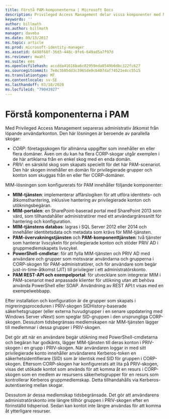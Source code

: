 ```yaml
---
title: Förstå PAM-komponenterna | Microsoft Docs
description: Privileged Access Management delar vissa komponenter med MIM och har även några egna komponenter. Lär dig hur dessa fungerar tillsammans.
keywords: ''
author: billmath
ms.author: billmath
manager: daveba
ms.date: 09/13/2017
ms.topic: article
ms.prod: microsoft-identity-manager
ms.assetid: 6498f68f-36d3-448c-8fe6-649ad5a7f97d
ms.reviewer: mwahl
ms.suite: ems
ms.openlocfilehash: accdda41616ba6c02959eda8549b6dbc322fc627
ms.sourcegitcommit: 7e8c3b85dd3c3965de9cb407daf74521e4cc5515
ms.translationtype: MT
ms.contentlocale: sv-SE
ms.lasthandoff: 03/10/2020
ms.locfileid: "79043927"
---
```

# <a name="understand-the-components-of-pam"></a>Förstå komponenterna i PAM

Med Privileged Access Management separeras administrativ åtkomst från löpande användarkonton. Den här lösningen är beroende av parallella skogar:

- *CORP*: företagsskogen för allmänna uppgifter som innehåller en eller flera domäner. Även om du kan ha flera CORP-skogar utgår exemplen i de här artiklarna från en enkel skog med en enda domän.  
- *PRIV*: en särskild skog som skapats speciellt för det här PAM-scenariot. Den här skogen innehåller en domän för privilegierade grupper och konton som skuggas från en eller fler CORP-domäner.

MIM-lösningen som konfigurerats för PAM innehåller följande komponenter:  

- **MIM-tjänsten**: implementerar affärslogiken för att utföra identitets- och åtkomsthantering, inklusive hantering av privilegierade konton och utökningsbegäran.
- **MIM-portalen**: en SharePoint-baserad portal med SharePoint 2013 som värd, som tillhandahåller administratörer med ett användargränssnitt för hantering och konfiguration.
- **MIM-tjänstens databas**: lagras i SQL Server 2012 eller 2014 och innehåller identitetsdata och metadata som krävs för MIM-tjänsten.
- **PAM-övervakningstjänsten** och **PAM-komponenttjänsten**: två tjänster som hanterar livscykeln för privilegierade konton och stöder PRIV AD i gruppmedlemskapets livscykel.
- **PowerShell-cmdletar**: för att fylla MIM-tjänsten och PRIV AD med användare och grupper som motsvarar användarna och grupperna i CORP-skogen för PAM-administratörer, och för användare som begär just-in-time-åtkomst (JIT) till privilegier i ett administratörskonto.
- **PAM REST-API och exempelportal**: för utvecklare som integrerar MIM i PAM-scenariot med anpassade klienter för utökning utan att behöva använda PowerShell eller SOAP. Användning av REST API:t visas med en exempelwebbapp.

Efter installation och konfiguration är de grupper som skapats i migreringsproceduren i PRIV-skogen SIDHistory-baserade säkerhetsgrupper (eller externa huvudgrupper i en senare uppdatering med Windows Server vNext) som speglar SID-gruppen i den ursprungliga CORP-skogen. Dessutom tidsbegränsas medlemskapen när MIM-tjänsten lägger till medlemmar i dessa grupper i PRIV-skogen.

Det gör att när en användare begär utökning med PowerShell-cmdletarna och begäran har godkänts, lägger MIM-tjänsten till deras konton i PRIV-skogen i en grupp i PRIV-skogen. När användaren loggar in med sitt privilegierade konto innehåller användarens Kerberos-token en säkerhetsidentifierare (SID) som är identisk med SID för gruppen i CORP-skogen. Eftersom CORP-skogen har konfigurerats att lita på PRIV-skogen, visas det utökade kontot som används för att komma åt en resurs i CORP-skogen som en medlem av resursens säkerhetsgrupper för en resurs som kontrollerar Kerberos gruppmedlemskap. Detta tillhandahålls via Kerberos-autentisering mellan skogar.

Dessutom är dessa medlemskap tidsbegränsade. Det gör att användarens administratörskonto inte längre tillhör gruppen i PRIV-skogen efter en förinställd tidsperiod. Sedan kan kontot inte längre användas för att komma åt ytterligare resurser.
